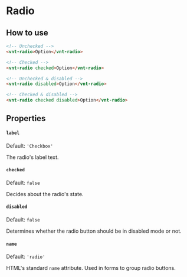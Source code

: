 # Radio

## How to use
```html
<!-- Unchecked -->
<vnt-radio>Option</vnt-radio>

<!-- Checked -->
<vnt-radio checked>Option</vnt-radio>

<!-- Unchecked & disabled -->
<vnt-radio disabled>Option</vnt-radio>

<!-- Checked & disabled -->
<vnt-radio checked disabled>Option</vnt-radio>
```

## Properties
#### `label`
Default: `'Checkbox'`

The radio's label text.

#### `checked`
Default: `false`

Decides about the radio's state.

#### `disabled`
Default: `false`

Determines whether the radio button should be in disabled mode or not.

#### `name`
Default: `'radio'`

HTML's standard `name` attribute. Used in forms to group radio buttons.
